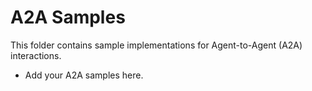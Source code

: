 # A2A Samples

This folder contains sample implementations for Agent-to-Agent (A2A) interactions.

- Add your A2A samples here.
